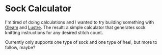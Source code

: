 # Sock Calculator

I'm tired of doing calculations and I wanted to try building something with [Gleam](https://gleam.run/) and [Lustre](https://hexdocs.pm/lustre/index.html). The result: a simple calculator that generates sock knitting instructions for any desired stitch count.

Currently only supports one type of sock and one type of heel, but more to follow, maybe?
